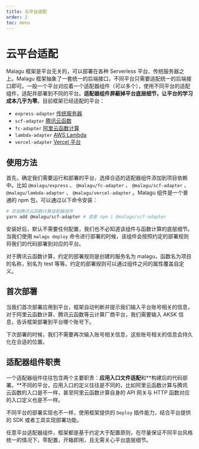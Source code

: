 ```yaml
---
title: 云平台适配
order: 2
toc: menu
---
```


# 云平台适配

Malagu 框架是平台无关的，可以部署在各种 Serverless 平台、传统服务器之上。Malagu 框架抽象了一套统一的后端接口，不同平台只需要适配统一的后端接口即可。一般一个平台对应着一个适配器组件（可以多个），使用不同平台的适配组件，适配并部署到不同的平台。**适配器组件屏蔽掉平台底层细节，让平台的学习成本几乎为零**。目前框架已经适配的平台：

- `express-adapter` [传统服务器](https://malagu.cellbang.com/cloud/%E4%BC%A0%E7%BB%9F%E6%9C%8D%E5%8A%A1%E5%99%A8)
- `scf-adapter` [腾讯云函数](https://malagu.cellbang.com/cloud/%E8%85%BE%E8%AE%AF%E4%BA%91%E4%BA%91%E5%87%BD%E6%95%B0)
- `fc-adapter` [阿里云函数计算](https://malagu.cellbang.com/cloud/%E9%98%BF%E9%87%8C%E4%BA%91%E5%87%BD%E6%95%B0%E8%AE%A1%E7%AE%97)
- `lambda-adapter` [AWS Lambda](https://malagu.cellbang.com/cloud/aws%20lambda)
- `vercel-adapter` [Vercel 平台](https://malagu.cellbang.com/cloud/vercel%20%E5%B9%B3%E5%8F%B0)



## 使用方法


首先，确定我们需要运行和部署的平台，选择合适的适配器组件添加到项目依赖中。比如 `@malagu/express` 、 `@malagu/fc-adapter` 、 `@malagu/scf-adapter` 、`@malagu/lambda-adapter` 、 `@malagu/vercel-adapter` 。Malagu 组件是一个普通的 npm 包，可以通过以下命令安装：
```bash
# 安装腾讯云函数计算适配器组件
yarn add @malagu/scf-adapter # 或者 npm i @malagu/scf-adapter
```
安装好后，默认不需要任何配置，我们也不必知道该组件与函数计算的底层细节。当我们使用 `malagu deploy` 命令进行部署的时候，该组件会按照约定的部署规则将我们的代码部署到对应的平台。


对于腾讯云函数计算，约定的部署规则是创建的服务名为 malagu，函数名为项目的名称，别名为 test 等等。约定的部署规则可以通过组件之间的属性覆盖自定义。


## 首次部署


当我们首次部署应用到平台，框架自动判断并提示我们输入平台账号相关的信息，对于阿里云函数计算、腾讯云函数等云计算厂商平台，我们需要输入 AKSK 信息，告诉框架部署到平台哪个账号下。


下次部署的时候，我们不需要再次输入账号相关信息，这些账号相关的信息会持久化在合适的位置。


## 适配器组件职责


一个适配器组件往往包含两个主要职责：**应用入口文件适配**和**构建后的代码部署。**不同的平台，应用入口的定义往往是不同的，比如阿里云函数计算与腾讯云函数的入口是不一样，甚至阿里云函数计算自身的 API 网关与 HTTP 函数对应的入口定义也是不一样。


不同平台的部署实现也不一样，使用框架提供的 `Deploy` 插件能力，结合平台提供的 SDK 或者工具实现部署功能。


任意平台适配器组件，框架都是基于约定大于配置原则，在尽量保证不同平台风格统一的情况下，零配置，开箱即用，且无需关心平台底层细节。
